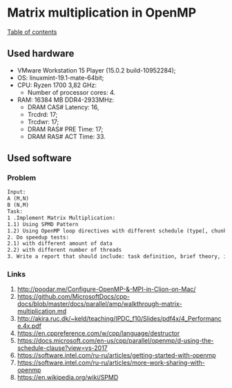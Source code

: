 # Matrix multiplication in OpenMP
[Table of contents](https://github.com/fedy95/HighPerformanceComputing/blob/master/README.md)

## Used hardware
- VMware Workstation 15 Player (15.0.2 build-10952284);
- OS: linuxmint-19.1-mate-64bit;
- CPU: Ryzen 1700 3,82 GHz:
  - Number of processor cores: 4.
- RAM: 16384 MB DDR4-2933MHz:
  - DRAM CAS# Latency: 16,
  - Trcdrd: 17;
  - Trcdwr: 17;
  - DRAM RAS# PRE Time: 17;
  - DRAM RAS# ACT Time: 33.

## Used software

### Problem
```txt
Input:
A (M,N)
B (N,M)
Task: 
1 .Implement Matrix Multiplication:
1.1) Using SPMD Pattern
1.2) Using OpenMP loop directives with different schedule (type[, chunk]) configurations.
2. Do speedup tests:
2.1) with different amount of data
2.2) with different number of threads
3. Write a report that should include: task definition, brief theory, implementation description, test results (tables, graphics…)

```

### Links
1) http://poodar.me/Configure-OpenMP-&-MPI-in-Clion-on-Mac/
2) https://github.com/MicrosoftDocs/cpp-docs/blob/master/docs/parallel/amp/walkthrough-matrix-multiplication.md
3) http://akira.ruc.dk/~keld/teaching/IPDC_f10/Slides/pdf4x/4_Performance.4x.pdf
4) https://en.cppreference.com/w/cpp/language/destructor
5) https://docs.microsoft.com/en-us/cpp/parallel/openmp/d-using-the-schedule-clause?view=vs-2017
6) https://software.intel.com/ru-ru/articles/getting-started-with-openmp
7) https://software.intel.com/ru-ru/articles/more-work-sharing-with-openmp
8) https://en.wikipedia.org/wiki/SPMD
